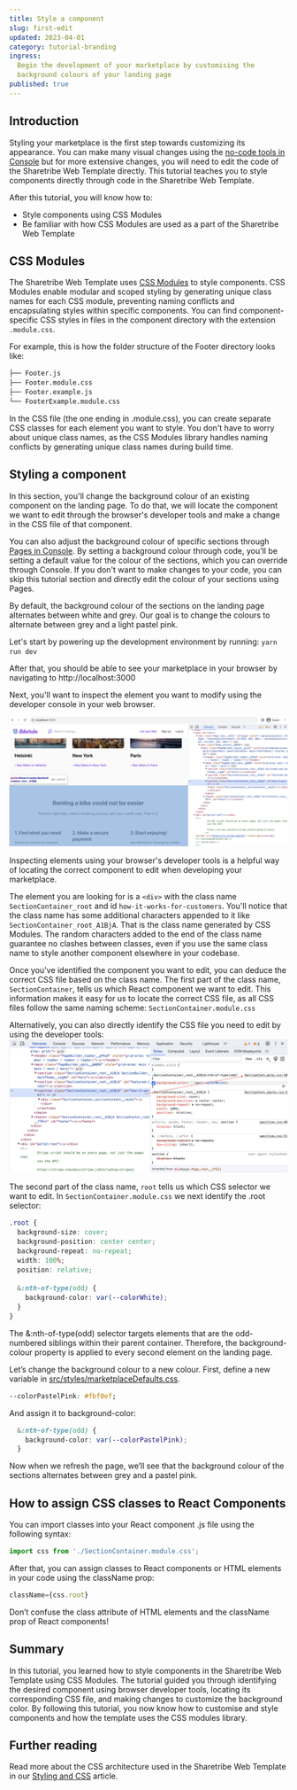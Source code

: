 ```yaml
---
title: Style a component
slug: first-edit
updated: 2023-04-01
category: tutorial-branding
ingress:
  Begin the development of your marketplace by customising the
  background colours of your landing page
published: true
---
```


## Introduction

Styling your marketplace is the first step towards customizing its
appearance. You can make many visual changes using the
[no-code tools in Console](/tutorial/change-branding/) but for more
extensive changes, you will need to edit the code of the Sharetribe Web
Template directly. This tutorial teaches you to style components
directly through code in the Sharetribe Web Template.

After this tutorial, you will know how to:

- Style components using CSS Modules
- Be familiar with how CSS Modules are used as a part of the Sharetribe
  Web Template

## CSS Modules

The Sharetribe Web Template uses
[CSS Modules](https://github.com/css-modules/css-modules) to style
components. CSS Modules enable modular and scoped styling by generating
unique class names for each CSS module, preventing naming conflicts and
encapsulating styles within specific components. You can find
component-specific CSS styles in files in the component directory with
the extension `.module.css`.

For example, this is how the folder structure of the Footer directory
looks like:

```bash
├── Footer.js
├── Footer.module.css
├── Footer.example.js
└── FooterExample.module.css
```

In the CSS file (the one ending in .module.css), you can create separate
CSS classes for each element you want to style. You don't have to worry
about unique class names, as the CSS Modules library handles naming
conflicts by generating unique class names during build time.

## Styling a component

In this section, you'll change the background colour of an existing
component on the landing page. To do that, we will locate the component
we want to edit through the browser's developer tools and make a change
in the CSS file of that component.

<info>

You can also adjust the background colour of specific sections through
[Pages in Console](https://flex-console.sharetribe.com/content/pages).
By setting a background colour through code, you'll be setting a default
value for the colour of the sections, which you can override through
Console. If you don't want to make changes to your code, you can skip
this tutorial section and directly edit the colour of your sections
using Pages.

</info>

By default, the background colour of the sections on the landing page
alternates between white and grey. Our goal is to change the colours to
alternate between grey and a light pastel pink.

Let's start by powering up the development environment by running:
`yarn run dev`

After that, you should be able to see your marketplace in your browser
by navigating to http://localhost:3000

Next, you'll want to inspect the element you want to modify using the
developer console in your web browser.

![Inspect element through the browser's developer tools](./inspect-element.png)

<info>

Inspecting elements using your browser's developer tools is a helpful
way of locating the correct component to edit when developing your
marketplace.

</info>

The element you are looking for is a `<div>` with the class name
`SectionContainer_root` and id `how-it-works-for-customers`. You'll
notice that the class name has some additional characters appended to it
like `SectionContainer_root_A1BjA`. That is the class name generated by
CSS Modules. The random characters added to the end of the class name
guarantee no clashes between classes, even if you use the same class
name to style another component elsewhere in your codebase.

Once you've identified the component you want to edit, you can deduce
the correct CSS file based on the class name. The first part of the
class name, `SectionContainer`, tells us which React component we want
to edit. This information makes it easy for us to locate the correct CSS
file, as all CSS files follow the same naming scheme:
`SectionContainer.module.css`

Alternatively, you can also directly identify the CSS file you need to
edit by using the developer tools:
![Identify the CSS file using the developer tools](./identifycss.png)

The second part of the class name, `root` tells us which CSS selector we
want to edit. In `SectionContainer.module.css` we next identify the
.root selector:

```css
.root {
  background-size: cover;
  background-position: center center;
  background-repeat: no-repeat;
  width: 100%;
  position: relative;

  &:nth-of-type(odd) {
    background-color: var(--colorWhite);
  }
}
```

The &:nth-of-type(odd) selector targets elements that are the
odd-numbered siblings within their parent container. Therefore, the
background-colour property is applied to every second element on the
landing page.

Let’s change the background colour to a new colour. First, define a new
variable in
[src/styles/marketplaceDefaults.css](https://github.com/sharetribe/web-template/blob/main/src/styles/marketplaceDefaults.css).

```css
--colorPastelPink: #fbf0ef;
```

And assign it to background-color:

```css
  &:nth-of-type(odd) {
    background-color: var(--colorPastelPink);
  }
```

Now when we refresh the page, we’ll see that the background colour of
the sections alternates between grey and a pastel pink.

## How to assign CSS classes to React Components

You can import classes into your React component .js file using the
following syntax:

```js
import css from './SectionContainer.module.css';
```

After that, you can assign classes to React components or HTML elements
in your code using the className prop:

```jsx
className={css.root}
```

<info>

Don’t confuse the class attribute of HTML elements and the className
prop of React components!

</info>

## Summary

In this tutorial, you learned how to style components in the Sharetribe
Web Template using CSS Modules. The tutorial guided you through
identifying the desired component using browser developer tools,
locating its corresponding CSS file, and making changes to customize the
background color. By following this tutorial, you now know how to
customise and style components and how the template uses the CSS modules
library.

## Further reading

Read more about the CSS architecture used in the Sharetribe Web Template
in our
[Styling and CSS](https://www.sharetribe.com/docs/template/how-to-customize-template-styles/)
article.
